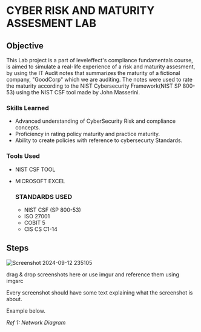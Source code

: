# CYBER RISK AND MATURITY ASSESMENT LAB

## Objective
This Lab project is a part of leveleffect's compliance fundamentals course, is aimed to simulate a real-life experience of a risk and maturity assesment, by using the IT Audit notes that summarizes the maturity of a fictional company, "GoodCorp" which we are auditing. The notes were used to rate the maturity according to the NIST Cybersecurity Framework(NIST SP 800-53) using the NIST CSF tool made by John Masserini.

### Skills Learned
- Advanced understanding of CyberSecurity Risk and compliance concepts.
- Proficiency in rating policy maturity and practice maturity.
- Ability to create policies with reference to cybersecurty Standards.


### Tools Used
- NIST CSF TOOL
- MICROSOFT EXCEL

  ### STANDARDS USED
  - NIST CSF (SP 800-53)
  - ISO 27001
  - COBIT 5
  - CIS CS C1-14

  

## Steps
![Screenshot 2024-09-12 235105](https://github.com/user-attachments/assets/2e3b0ade-b6e5-434a-a6b8-f62c06db72e0)

drag & drop screenshots here or use imgur and reference them using imgsrc

Every screenshot should have some text explaining what the screenshot is about.

Example below.

*Ref 1: Network Diagram*
